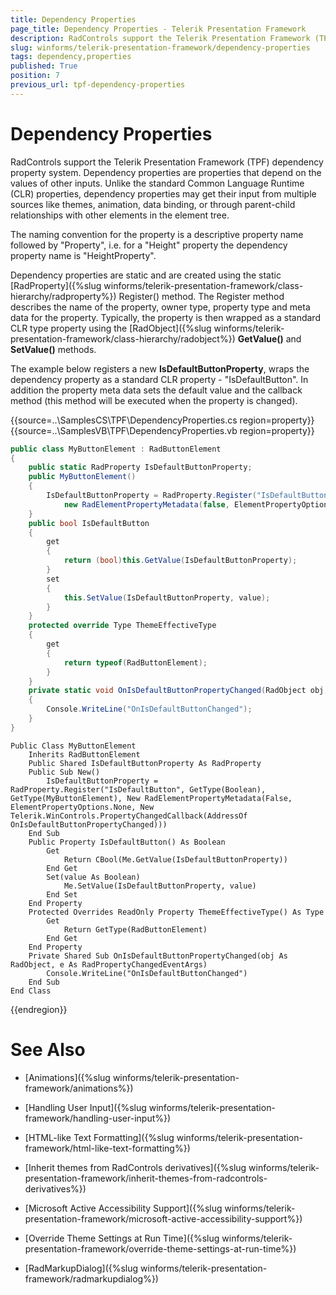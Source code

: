 ```yaml
---
title: Dependency Properties
page_title: Dependency Properties - Telerik Presentation Framework
description: RadControls support the Telerik Presentation Framework (TPF) dependency property system.
slug: winforms/telerik-presentation-framework/dependency-properties
tags: dependency,properties
published: True
position: 7
previous_url: tpf-dependency-properties
---
```


# Dependency Properties

RadControls support the Telerik Presentation Framework (TPF) dependency property system. Dependency properties are properties that depend on the values of other inputs. Unlike the standard Common Language Runtime (CLR) properties, dependency properties may get their input from multiple sources like themes, animation, data binding, or through parent-child relationships with other elements in the element tree.

The naming convention for the property is a descriptive property name followed by "Property", i.e. for a "Height" property the dependency property name is "HeightProperty".

Dependency properties are static and are created using the static [RadProperty]({%slug winforms/telerik-presentation-framework/class-hierarchy/radproperty%}) Register() method. The Register method describes the name of the property, owner type, property type and meta data for the property. Typically, the property is then wrapped as a standard CLR type property using the [RadObject]({%slug winforms/telerik-presentation-framework/class-hierarchy/radobject%}) __GetValue()__ and __SetValue()__ methods.

The example below registers a new __IsDefaultButtonProperty__, wraps the dependency property as a standard CLR property - "IsDefaultButton". In addition the property meta data sets the default value and the callback method (this method will be executed when the property is changed).

{{source=..\SamplesCS\TPF\DependencyProperties.cs region=property}} 
{{source=..\SamplesVB\TPF\DependencyProperties.vb region=property}} 

````C#
public class MyButtonElement : RadButtonElement
{
    public static RadProperty IsDefaultButtonProperty;
    public MyButtonElement()
    {
        IsDefaultButtonProperty = RadProperty.Register("IsDefaultButton", typeof(bool), typeof(MyButtonElement),
            new RadElementPropertyMetadata(false, ElementPropertyOptions.None, new PropertyChangedCallback(OnIsDefaultButtonPropertyChanged)));
    }
    public bool IsDefaultButton
    {
        get
        {
            return (bool)this.GetValue(IsDefaultButtonProperty);
        }
        set
        {
            this.SetValue(IsDefaultButtonProperty, value);
        }
    }
    protected override Type ThemeEffectiveType
    {
        get
        {
            return typeof(RadButtonElement);
        }
    }
    private static void OnIsDefaultButtonPropertyChanged(RadObject obj, RadPropertyChangedEventArgs e)
    {
        Console.WriteLine("OnIsDefaultButtonChanged");
    }
}

````
````VB.NET
Public Class MyButtonElement
    Inherits RadButtonElement
    Public Shared IsDefaultButtonProperty As RadProperty
    Public Sub New()
        IsDefaultButtonProperty = RadProperty.Register("IsDefaultButton", GetType(Boolean), GetType(MyButtonElement), New RadElementPropertyMetadata(False, ElementPropertyOptions.None, New Telerik.WinControls.PropertyChangedCallback(AddressOf OnIsDefaultButtonPropertyChanged)))
    End Sub
    Public Property IsDefaultButton() As Boolean
        Get
            Return CBool(Me.GetValue(IsDefaultButtonProperty))
        End Get
        Set(value As Boolean)
            Me.SetValue(IsDefaultButtonProperty, value)
        End Set
    End Property
    Protected Overrides ReadOnly Property ThemeEffectiveType() As Type
        Get
            Return GetType(RadButtonElement)
        End Get
    End Property
    Private Shared Sub OnIsDefaultButtonPropertyChanged(obj As RadObject, e As RadPropertyChangedEventArgs)
        Console.WriteLine("OnIsDefaultButtonChanged")
    End Sub
End Class

````

{{endregion}}

# See Also
* [Animations]({%slug winforms/telerik-presentation-framework/animations%})

* [Handling User Input]({%slug winforms/telerik-presentation-framework/handling-user-input%})

* [HTML-like Text Formatting]({%slug winforms/telerik-presentation-framework/html-like-text-formatting%})

* [Inherit themes from RadControls derivatives]({%slug winforms/telerik-presentation-framework/inherit-themes-from-radcontrols-derivatives%})

* [Microsoft Active Accessibility Support]({%slug winforms/telerik-presentation-framework/microsoft-active-accessibility-support%})

* [Override Theme Settings at Run Time]({%slug winforms/telerik-presentation-framework/override-theme-settings-at-run-time%})

* [RadMarkupDialog]({%slug winforms/telerik-presentation-framework/radmarkupdialog%})

